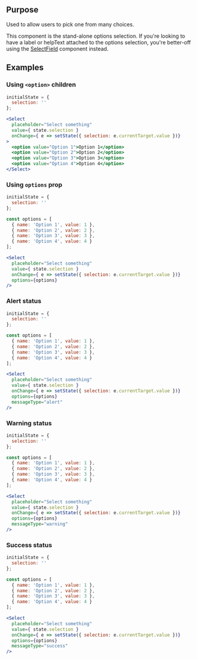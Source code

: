 ## Purpose
Used to allow users to pick one from many choices.

This component is the stand-alone options selection. If you're looking to have a label or helpText attached to the options selection, you're better-off using the [SelectField](/#/Forms?id=selectfield) component instead.

## Examples
### Using `<option>` children
```jsx
initialState = {
  selection: ''
};

<Select
  placeholder="Select something"
  value={ state.selection }
  onChange={ e => setState({ selection: e.currentTarget.value })}
>
  <option value="Option 1">Option 1</option>
  <option value="Option 2">Option 2</option>
  <option value="Option 3">Option 3</option>
  <option value="Option 4">Option 4</option>
</Select>
```

### Using `options` prop

```jsx
initialState = {
  selection: ''
};

const options = [
  { name: 'Option 1', value: 1 },
  { name: 'Option 2', value: 2 },
  { name: 'Option 3', value: 3 },
  { name: 'Option 4', value: 4 }
];

<Select
  placeholder="Select something"
  value={ state.selection }
  onChange={ e => setState({ selection: e.currentTarget.value })}
  options={options}
/>
```

### Alert status
```jsx
initialState = {
  selection: ''
};

const options = [
  { name: 'Option 1', value: 1 },
  { name: 'Option 2', value: 2 },
  { name: 'Option 3', value: 3 },
  { name: 'Option 4', value: 4 }
];

<Select
  placeholder="Select something"
  value={ state.selection }
  onChange={ e => setState({ selection: e.currentTarget.value })}
  options={options}
  messageType="alert"
/>
```

### Warning status
```jsx
initialState = {
  selection: ''
};

const options = [
  { name: 'Option 1', value: 1 },
  { name: 'Option 2', value: 2 },
  { name: 'Option 3', value: 3 },
  { name: 'Option 4', value: 4 }
];

<Select
  placeholder="Select something"
  value={ state.selection }
  onChange={ e => setState({ selection: e.currentTarget.value })}
  options={options}
  messageType="warning"
/>
```

### Success status
```jsx
initialState = {
  selection: ''
};

const options = [
  { name: 'Option 1', value: 1 },
  { name: 'Option 2', value: 2 },
  { name: 'Option 3', value: 3 },
  { name: 'Option 4', value: 4 }
];

<Select
  placeholder="Select something"
  value={ state.selection }
  onChange={ e => setState({ selection: e.currentTarget.value })}
  options={options}
  messageType="success"
/>
```
